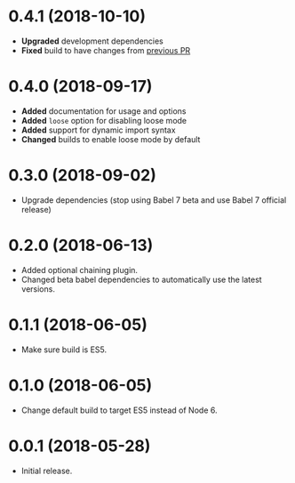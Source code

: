 # 0.4.1 (2018-10-10)

*   **Upgraded** development dependencies
* **Fixed** build to have changes from [previous PR](https://github.com/dogma-io/babel-preset-nodely/pull/10)


# 0.4.0 (2018-09-17)

*   **Added** documentation for usage and options
*   **Added** `loose` option for disabling loose mode
*   **Added** support for dynamic import syntax
*   **Changed** builds to enable loose mode by default


# 0.3.0 (2018-09-02)

*   Upgrade dependencies (stop using Babel 7 beta and use Babel 7 official release)


# 0.2.0 (2018-06-13)

*   Added optional chaining plugin.
*   Changed beta babel dependencies to automatically use the latest versions.


# 0.1.1 (2018-06-05)

*   Make sure build is ES5.

# 0.1.0 (2018-06-05)

*   Change default build to target ES5 instead of Node 6.

# 0.0.1 (2018-05-28)

*   Initial release.


